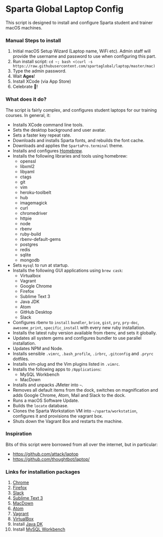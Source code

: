 # Sparta Global Laptop Config

This script is designed to install and configure Sparta student and trainer macOS machines.

### Manual Steps to install

1. Initial macOS Setup Wizard (Laptop name, WiFi etc). Admin staff will provide the username and password to use when configuring this part.
2. Run install script: `cd ~; bash <(curl -s https://raw.githubusercontent.com/spartaglobal/laptop/master/mac)` 
3. Type the admin password.
4. Wait **Ages**!
5. Install XCode (via App Store)
6. Celebrate 🍻!

### What does it do?

The script is fairly complex, and configures student laptops for our training courses. In general, it:

* Installs XCode command line tools.
* Sets the desktop background and user avatar.
* Sets a faster key repeat rate.
* Downloads and installs Sparta fonts, and rebuilds the font cache.
* Downloads and applies the `SpartaPro.terminal` theme.
* Installs and configures [Homebrew](http://brew.sh/).
* Installs the following libraries and tools using homebrew:
    - openssl
    - libxml2
    - libyaml
    - ctags
    - git
    - vim
    - heroku-toolbelt
    - hub
    - imagemagick
    - curl
    - chromedriver
    - httpie
    - node
    - rbenv
    - ruby-build
    - rbenv-default-gems
    - postgres
    - redis
    - sqlite
    - mongodb
* Sets `mysql` to run at startup.
* Installs the following GUI applications using `brew cask`:
    - Virtualbox
    - Vagrant
    - Google Chrome
    - Firefox
    - Sublime Text 3
    - Java JDK
    - Atom
    - GitHub Desktop
    - Slack
* Configures rbenv to `install` `bundler`, `brice`, `gist`, `pry`, `pry-doc`, `awesome_print`, `specific_install` with every new ruby installation.
* Installs the latest ruby version available from rbenv, and sets it globally.
* Updates all system gems and configures bundler to use parallel installation.
* Updates NPM and Node.
* Installs sensible `.vimrc`, `.bash_profile`, `.irbrc`, `.gitconfig` and `.pryrc` dotfiles.
* Installs vim-plug and the Vim plugins listed in `.vimrc`.
* Installs the following apps to `/Applications`:
    - MySQL Workbench
    - MacDown
* Installs and unpacks JMeter into `~`.
* Removes all default items from the dock, switches on magnification and adds Google Chrome, Atom, Mail and Slack to the dock.
* Runs a macOS Software Update.
* Builds the `locate` database.
* Clones the Sparta Workstation VM into `~/sparta/workstation`, configures it and provisions the vagrant box.
* Shuts down the Vagrant Box and restarts the machine.

### Inspiration

Bits of this script were borrowed from all over the internet, but in particular:
* https://github.com/attack/laptop
* https://github.com/thoughtbot/laptop/


### Links for installation packages
1. [Chrome](https://www.google.com/chrome/browser/desktop/index.html)
2. [Firefox](https://www.mozilla.org/en-GB/firefox/new/)
3. [Slack](https://slack.com/downloads)
5. [Sublime Text 3](https://www.sublimetext.com/3)
6. [MacDown](http://macdown.uranusjr.com/)
7. [Atom](https://atom.io/)
8. [Vagrant](https://www.vagrantup.com/downloads.html)
9. [VirtualBox](https://www.virtualbox.org/wiki/Downloads)
12. Install [Java DK](http://www.oracle.com/technetwork/java/javase/downloads/jdk8-downloads-2133151.html)
13. Install [MySQL Workbench](https://dev.mysql.com/downloads/workbench/)


